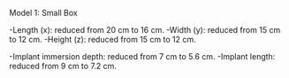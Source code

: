 Model 1: Small Box
 
-Length (x): reduced from 20 cm to 16 cm.
-Width (y):  reduced from 15 cm to 12 cm.
-Height (z): reduced from 15 cm to 12 cm.
  
-Implant immersion depth: reduced from 7 cm to 5.6 cm.
-Implant length: reduced from 9 cm to 7.2 cm.

